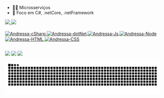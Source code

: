 - 👩‍💻 Microsserviços
- 🔭 Foco em C#, .netCore, .netFramework

<div>
  <a href="https://github.com/dev-andressacantelli">
  <img height="180em" src="https://github-readme-stats.vercel.app/api?username=dev-andressacantelli&show_icons=true&theme=tokyonight&include_all_commits=true&count_private=true"/>
  <img height="180em" src="https://github-readme-stats.vercel.app/api/top-langs/?username=dev-andressacantelli&layout=compact&langs_count=7&theme=tokyonight"/>
</div>
  
<div style="display: inline_block"><br>
  <img align="center" alt="Andressa-cSharp" height="30" width="75" src="https://img.shields.io/badge/C%23-239120?style=for-the-badge&logo=c-sharp&logoColor=white.svg">
  <img align="center" alt="Andressa-dotNet" height="30" width="75" src="https://img.shields.io/badge/.NET-5C2D91?style=for-the-badge&logo=.net&logoColor=white.svg">
  <img align="center" alt="Andressa-Js" height="30" width="90" src="https://img.shields.io/badge/JavaScript-323330?style=for-the-badge&logo=javascript&logoColor=F7DF1E.svg">
  <img align="center" alt="Andressa-Node" height="30" width="70" src="https://img.shields.io/badge/Node.js-43853D?style=for-the-badge&logo=node.js&logoColor=white.svg">
  <img align="center" alt="Andressa-HTML" height="30" width="70" src="https://img.shields.io/badge/HTML-239120?style=for-the-badge&logo=html5&logoColor=white.svg">
  <img align="center" alt="Andressa-CSS" height="30" width="70" src="https://img.shields.io/badge/CSS-239120?&style=for-the-badge&logo=css3&logoColor=white.svg">
</div>
  
  ##
 
<div> 
  <a href="https://www.youtube.com/channel/UC0EI-KdAFbmDOhU5UR1pTIg" target="_blank"><img src="https://img.shields.io/badge/YouTube-FF0000?style=for-the-badge&logo=youtube&logoColor=white" target="_blank"></a>
  <a href="https://instagram.com/candywhoa" target="_blank"><img src="https://img.shields.io/badge/-Instagram-%23E4405F?style=for-the-badge&logo=instagram&logoColor=white" target="_blank"></a>
  <a href="https://www.linkedin.com/in/andressa-cantelli-6442581a0/" target="_blank"><img src="https://img.shields.io/badge/-LinkedIn-%230077B5?style=for-the-badge&logo=linkedin&logoColor=white" target="_blank"></a> 
 
  ![Snake animation](https://github.com/dev-andressacantelli/dev-andressacantelli/blob/output/github-contribution-grid-snake.svg)
 
</div>
